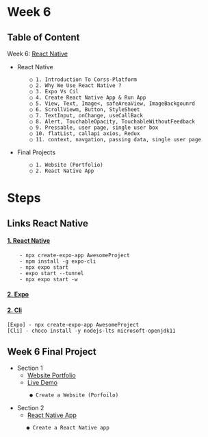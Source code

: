 # Week 6

## Table of Content

  Week 6: [React Native](https://github.com/x39OME/Ustudy-Application-Development-Camp/tree/main/Week%206)
  
  - React Native 
    ```
        ○ 1. Introduction To Corss-Platform
        ○ 2. Why We Use React Native ?
        ○ 3. Expo Vs Cil
        ○ 4. Create React Native App & Run App
        ○ 5. View, Text, Image<, safeAreaView, ImageBackgounrd
        ○ 6. ScrollViewm, Button, StyleSheet
        ○ 7. TextInput, onChange, useCallBack
        ○ 8. Alert, TouchableOpacity, TouchableWithoutFeedback
        ○ 9. Pressable, user page, single user box
        ○ 10. flatList, callapi axios, Redux
        ○ 11. context, navgation, passing data, single user page
    ```
  - Final Projects
    ```
        ○ 1. Website (Portfolio)
        ○ 2. React Native App
    ```

# Steps
## Links React Native

#### [1. React Native](https://reactnative.dev/)
```
    - npx create-expo-app AwesomeProject
    - npm install -g expo-cli
    - npx expo start
    - expo start --tunnel
    - npx expo start -w
```
#### [2. Expo](https://reactnative.dev/docs/environment-setup?guide=native)
#### [2. Cli](https://reactnative.dev/docs/environment-setup?guide=native)
```
[Expo] - npx create-expo-app AwesomeProject
[Cli] - choco install -y nodejs-lts microsoft-openjdk11
```

## Week 6 Final Project
  - Section 1
      - [Website Portfolio](https://github.com/x39OME/Ustudy-Application-Development-Camp/tree/main/Week%206/Final%20Project/1-portfolio-ustudy-final-project)
      - [Live Demo](https://x39ome.github.io/portfolio-ustudy-final-project/)
    ```
        ● Create a Website (Porfoilo)
    ```
 - Section 2
      - [React Native App]()
    ```
       ● Create a React Native app 
    ```

